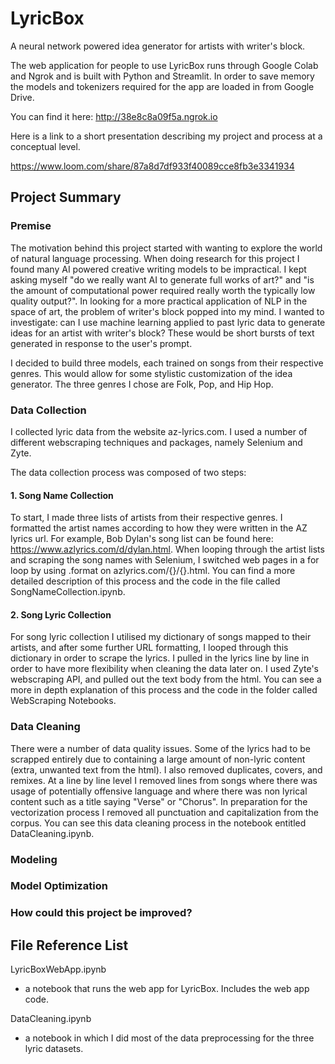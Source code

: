 # LyricBox
A neural network powered idea generator for artists with writer's block.

The web application for people to use LyricBox runs through Google Colab and Ngrok and is built with Python and Streamlit. In order to save memory the models and tokenizers required for the app are loaded in from Google Drive.

You can find it here:
http://38e8c8a09f5a.ngrok.io

Here is a link to a short presentation describing my project and process at a conceptual level.

https://www.loom.com/share/87a8d7df933f40089cce8fb3e3341934

## Project Summary

### Premise

  The motivation behind this project started with wanting to explore the world of natural language processing. When doing research for this project I found many AI powered creative writing models to be impractical. I kept asking myself "do we really want AI to generate full works of art?" and "is the amount of computational power required really worth the typically low quality output?".  In looking for a more practical application of NLP in the space of art, the problem of writer's block popped into my mind. I wanted to investigate: can I use machine learning applied to past lyric data to generate ideas for an artist with writer's block? These would be short bursts of text generated in response to the user's prompt. 

  I decided to build three models, each trained on songs from their respective genres. This would allow for some stylistic customization of the idea generator. The three genres I chose are Folk, Pop, and Hip Hop.

### Data Collection

I collected lyric data from the website az-lyrics.com. I used a number of different webscraping techniques and packages, namely Selenium and Zyte.  

The data collection process was composed of two steps:

#### 1. Song Name Collection

To start, I made three lists of artists from their respective genres. I formatted the artist names according to how they were written in the AZ lyrics url. For example, Bob Dylan's song list can be found here: https://www.azlyrics.com/d/dylan.html. When looping through the artist lists and scraping the song names with Selenium, I switched web pages in a for loop by using .format on azlyrics.com/{}/{}.html. You can find a more detailed description of this process and the code in the file called SongNameCollection.ipynb. 

#### 2. Song Lyric Collection

For song lyric collection I utilised my dictionary of songs mapped to their artists, and after some further URL formatting, I looped through this dictionary in order to scrape the lyrics. I pulled in the lyrics line by line in order to have more flexibility when cleaning the data later on. I used Zyte's webscraping API, and pulled out the text body from the html. You can see a more in depth explanation of this process and the code in the folder called WebScraping Notebooks.

### Data Cleaning

There were a number of data quality issues. Some of the lyrics had to be scrapped entirely due to containing a large amount of non-lyric content (extra, unwanted text from the html). I also removed duplicates, covers, and remixes. At a line by line level I removed lines from songs where there was usage of potentially offensive language and where there was non lyrical content such as a title saying "Verse" or "Chorus". In preparation for the vectorization process I removed all punctuation and capitalization from the corpus. You can see this data cleaning process in the notebook entitled DataCleaning.ipynb.

### Modeling

### Model Optimization

### How could this project be improved?



## File Reference List

LyricBoxWebApp.ipynb
- a notebook that runs the web app for LyricBox. Includes the web app code.

DataCleaning.ipynb
- a notebook in which I did most of the data preprocessing for the three lyric datasets.
